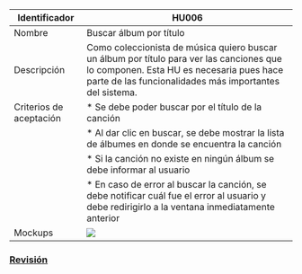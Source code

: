 | Identificador           | HU006                   | 
|-------------------------|------------------------------| 
| Nombre                  | Buscar álbum por título | 
| Descripción             | Como coleccionista de música quiero buscar un álbum por título para ver las canciones que lo componen. Esta HU es necesaria pues hace parte de las funcionalidades más importantes del sistema. | 
| Criterios de aceptación | * Se debe poder buscar por el título de la canción |
| | * Al dar clic en buscar, se debe mostrar la lista de álbumes en donde se encuentra la canción |
| | * Si la canción no existe en ningún álbum se debe informar al usuario |
| | * En caso de error al buscar la canción, se debe notificar cuál fue el error al usuario y debe redirigirlo a la ventana inmediatamente anterior |
| Mockups                 | ![](https://github.com/MISW-4101-Practicas/TutorialCanciones/wiki/mockups/buscar_album_titulo.png)                 | 

### [Revisión](https://github.com/MISW-4101-Practicas/TutorialCanciones/wiki/f03#revisi%C3%B3n)
